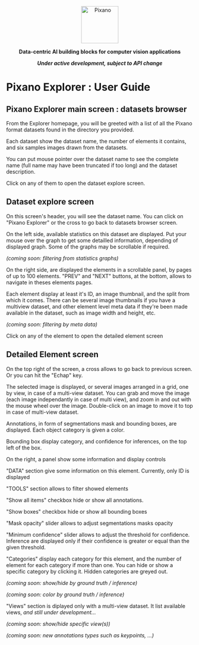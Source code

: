 <div align="center">
<picture>
    <img src="https://raw.githubusercontent.com/pixano/pixano/main/images/pixano_logo.png" alt="Pixano" height="100"/>
</picture>
<br/>

**Data-centric AI building blocks for computer vision applications**

***Under active development, subject to API change***

</div>

# Pixano Explorer : User Guide


## Pixano Explorer main screen : datasets browser

From the Explorer homepage, you will be greeted with a list of all the Pixano format datasets found in the directory you provided.

Each dataset show the dataset name, the number of elements it contains, and six samples images drawn from the datasets.

You can put mouse pointer over the dataset name to see the complete name (full name may have been truncated if too long) and the dataset description.

Click on any of them to open the dataset explore screen.


## Dataset explore screen

On this screen's header, you will see the dataset name.
You can click on "Pixano Explorer" or the cross to go back to datasets browser screen.

On the left side, available statistics on this dataset are displayed.
Put your mouse over the graph to get some detailled information, depending of displayed graph.
Some of the graphs may be scrollable if required.

*(coming soon: filtering from statistics graphs)*

On the right side, are displayed the elements in a scrollable panel, by pages of up to 100 elements.
"PREV" and "NEXT" buttons, at the bottom, allows to navigate in theses elements pages.

Each element display at least it's ID, an image thumbnail, and the split from which it comes.
There can be several image thumbnails if you have a multiview dataset, and other element level meta data if they're been made available in the dataset, such as image width and height, etc.

*(coming soon: filtering by meta data)*

Click on any of the element to open the detailed element screen


## Detailed Element screen

On the top right of the screen, a cross allows to go back to previous screen. Or you can hit the "Echap" key.

The selected image is displayed, or several images arranged in a grid, one by view, in case of a multi-view dataset.
You can grab and move the image (each image independantly in case of multi view), and zoom in and out with the mouse wheel over the image.
Double-click on an image to move it to top in case of multi-view dataset.

Annotations, in form of segmentations mask and bounding boxes, are displayed.
Each object category is given a color.

Bounding box display category, and confidence for inferences, on the top left of the box.


On the right, a panel show some information and display controls

"DATA" section give some information on this element.
Currently, only ID is displayed

"TOOLS" section allows to filter showed elements

"Show all items" checkbox hide or show all annotations.

"Show boxes" checkbox hide or show all bounding boxes

"Mask opacity" slider allows to adjust segmentations masks opacity

"Minimum confidence" slider allows to adjust the threshold for confidence. Inference are displayed only if their confidence is greater or equal than the given threshold.

"Categories" display each category for this element, and the number of element for each category if more than one.
You can hide or show a specific category by clicking it. Hidden categories are greyed out.

*(coming soon: show/hide by ground truth / inference)*

*(coming soon: color by ground truth / inference)*

"Views" section is diplayed only with a multi-view dataset. 
It list available views, *and still under development...*

*(coming soon: show/hide specific view(s))*


*(coming soon: new annotations types such as keypoints, ...)*
